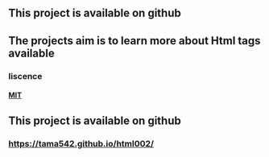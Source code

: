 ## This project is available on github
## The projects aim is to learn more about Html tags available
### liscence
#### [MIT](https://github.com/tama542/html002/blob/main/LICENSE)
## This project is available on github
### https://tama542.github.io/html002/
